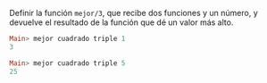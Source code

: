 Definir la función ```mejor/3```, que recibe dos funciones y un número, y devuelve el resultado de 
la función que dé un valor más alto. 

```haskell
Main> mejor cuadrado triple 1
3
```

```haskell
Main> mejor cuadrado triple 5
25
```